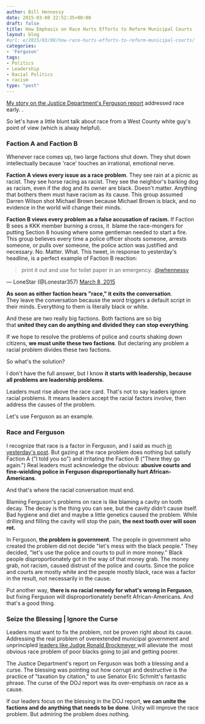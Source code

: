 ```yaml
---
author: Bill Hennessy
date: 2015-03-08 22:52:35+00:00
draft: false
title: How Emphasis on Race Hurts Efforts to Reform Municipal Courts
layout: blog
#url: e/2015/03/08/how-race-hurts-efforts-to-reform-municipal-courts/
categories:
- 'Ferguson'
tags:
- Politics
- Leadership
- Racial Politics
- racism
type: "post"
---
```


[My story on the Justice Department's Ferguson report](https://hennessysview.com/2015/03/07/what-to-do-with-the-doj-report-on-ferguson/) addressed race early. .

So let's have a little blunt talk about race from a West County white guy's point of view (which is alway helpful).



### Faction A and Faction B



Whenever race comes up, two large factions shut down. They shut down intellectually because 'race' touches an irrational, emotional nerve.

**Faction A views every issue as a race problem**. They see rain at a picnic as racist. They see horse racing as racist. They see the neighbor's barking dog as racism, even if the dog and its owner are black. Doesn't matter. Anything that bothers them must have racism as its cause. This group assumed Darren Wilson shot Michael Brown because Michael Brown is black, and no evidence in the world will change their minds.

**Faction B views every problem as a false accusation of racism.** If Faction B sees a KKK member burning a cross, it  blame the race-mongers for putting Section 8 housing where some gentleman needed to start a fire. This group believes every time a police officer shoots someone, arrests someone, or pulls over someone, the police action was justified and necessary. No. Matter. What. This tweet, in response to yesterday's headline, is a perfect example of Faction B reaction:



> print it out and use for toilet paper in an emergency. .[@whennessy](https://twitter.com/whennessy)

— LoneStar (@Lonestar357) [March 8, 2015](https://twitter.com/Lonestar357/status/574689301914521600)





**As soon as either faction hears "race," it exits the conversation**. They leave the conversation because the word triggers a default script in their minds. Everything to them is literally black or white.

And these are two really big factions. Both factions are so big that **united they can do anything and divided they can stop everything**.

If we hope to resolve the problems of police and courts shaking down citizens, **we must unite these two factions**. But declaring any problem a racial problem divides these two factions.

So what's the solution?

I don't have the full answer, but I know **it starts with leadership, because all problems are leadership problems**.

Leaders must rise above the race card. That's not to say leaders ignore racial problems. It means leaders accept the racial factors involve, then address the causes of the problem.

Let's use Ferguson as an example.



### Race and Ferguson



I recognize that race is a factor in Ferguson, and I said as much [in yesterday's post](https://hennessysview.com/2015/03/07/what-to-do-with-the-doj-report-on-ferguson/). But gazing at the race problem does nothing but satisfy Faction A ("I told you so") and irritating the Faction B ("There they go again.") Real leaders must acknowledge the obvious: **abusive courts and fine-wielding police in Ferguson disproportionally hurt African-Americans**.

And that's where the racial conversation must end.

Blaming Ferguson's problems on race is like blaming a cavity on tooth decay. The decay is the thing you can see, but the cavity didn't cause itself. Bad hygiene and diet and maybe a little genetics caused the problem. While drilling and filling the cavity will stop the pain, **the next tooth over will soon rot.**

In Ferguson, **the problem is government**. The people in government who created the problem did not decide "let's mess with the black people." They decided, "let's use the police and courts to pull in more money." Black people disproportionately got in the way of that money grab. The money grab, not racism, caused distrust of the police and courts. Since the police and courts are mostly white and the people mostly black, race was a factor in the result, not necessarily in the cause.

Put another way, **there is no racial remedy for what's wrong in Ferguson**, but fixing Ferguson will disproportionately benefit African-Americans. And that's a good thing.



### Seize the Blessing | Ignore the Curse



Leaders must want to fix the problem, not be proven right about its cause. Addressing the real problem of overextended municipal government and unprincipled [leaders like Judge Ronald Brockmeyer ](https://www.newser.com/story/203691/ferguson-judge-behind-fines-scheme-owes-170k.html)will alleviate the  most obvious race problem of poor blacks going to jail and getting poorer.

The Justice Department's report on Ferguson was both a blessing and a curse. The blessing was pointing out how corrupt and destructive is the practice of "taxation by citation," to use Senator Eric Schmitt's fantastic phrase. The curse of the DOJ report was its over-emphasis on race as a cause.

If our leaders focus on the blessing in the DOJ report, **we can unite the factions and do anything that needs to be done**. Unity will improve the race problem. But admiring the problem does nothing.


